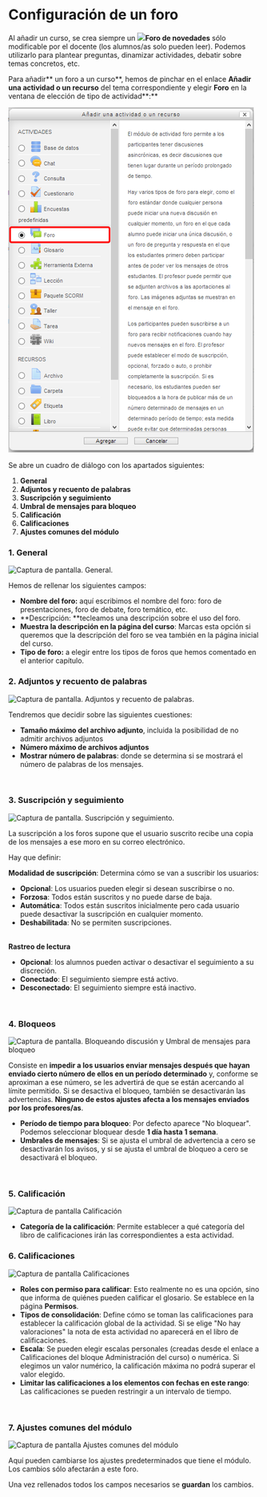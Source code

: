 
# Configuración de un foro

Al añadir un curso, se crea siempre un **![](assets/Selección_108.png)Foro de novedades** sólo modificable por el docente (los alumnos/as solo pueden leer). Podemos utilizarlo para plantear preguntas, dinamizar actividades, debatir sobre temas concretos, etc.

Para añadir** un foro a un curso**, hemos de pinchar en el enlace **Añadir una actividad o un recurso** del tema correspondiente y elegir **Foro** en la ventana de elección de tipo de actividad**:**

![Captura de pantalla. Ventana de inserción de un foro.](img/foros-agregar_foro.png)

Se abre un cuadro de diálogo con los apartados siguientes:

1. **General**
1. **Adjuntos y recuento de palabras**
1. **Suscripción y seguimiento**
1. **Umbral de mensajes para bloqueo**
1. **Calificación**
1. **Calificaciones**
1. **Ajustes comunes del módulo**

### **1. General**

![Captura de pantalla. General.](/assets/Selección_276.png)

Hemos de rellenar los siguientes campos:

- **Nombre del foro:** aquí escribimos el nombre del foro: foro de presentaciones, foro de debate, foro temático, etc.
- **Descripción: **tecleamos una descripción sobre el uso del foro.
- **Muestra la descripción en la página del curso**: Marcas esta opción si queremos que la descripción del foro se vea también en la página inicial del curso.
- **Tipo de foro:** a elegir entre los tipos de foros que hemos comentado en el anterior capítulo.

### 2. Adjuntos y recuento de palabras

![Captura de pantalla. Adjuntos y recuento de palabras.](/assets/Selección_277.png) 

Tendremos que decidir sobre las siguientes cuestiones:

- **Tamaño máximo del archivo adjunto**, incluida la posibilidad de no admitir archivos adjuntos
- **Número máximo de archivos adjuntos**
- **Mostrar número de palabras**: donde se determina si se mostrará el número de palabras de los mensajes.

 

### 3. Suscripción y seguimiento

![Captura de pantalla. Suscripción y seguimiento.](/assets/Selección_278.png) 

La suscripción a los foros supone que el usuario suscrito recibe una copia de los mensajes a ese moro en su correo electrónico.

Hay que definir:

**Modalidad de suscripción**: Determina cómo se van a suscribir los usuarios:

- **Opcional**: Los usuarios pueden elegir si desean suscribirse o no.
- **Forzosa**: Todos están suscritos y no puede darse de baja.
- **Automática**: Todos están suscritos inicialmente pero cada usuario puede desactivar la suscripción en cualquier momento.
- **Deshabilitada**: No se permiten suscripciones.<br/><br/>

**Rastreo de lectura**

- **Opcional**: los alumnos pueden activar o desactivar el seguimiento a su discreción.
- **Conectado**: El seguimiento siempre está activo.
- **Desconectado**: El seguimiento siempre está inactivo.

 

### 4. Bloqueos

![Captura de pantalla. Bloqueando discusión y Umbral de mensajes para bloqueo](/assets/Selección_279.png) 

Consiste en **impedir a los usuarios enviar mensajes después que hayan enviado cierto número de ellos en un período determinado** y, conforme se aproximan a ese número, se les advertirá de que se están acercando al límite permitido. Si se desactiva el bloqueo, también se desactivarán las advertencias. **Ninguno de estos ajustes afecta a los mensajes enviados por los profesores/as**.

- **Período de tiempo para bloqueo**: Por defecto aparece "No bloquear". Podemos seleccionar bloquear desde **1 día hasta 1 semana**.
- **Umbrales de mensajes**: Si se ajusta el umbral de advertencia a cero se desactivarán los avisos, y si se ajusta el umbral de bloqueo a cero se desactivará el bloqueo.

 

### 5. Calificación

![Captura de pantalla Calificación](/assets/Selección_280.png) 

- **Categoría de la calificación**: Permite establecer a qué categoría del libro de calificaciones irán las correspondientes a esta actividad.

### 6. Calificaciones

![Captura de pantalla Calificaciones](/assets/Selección_280.png) 
 
- **Roles con permiso para calificar**: Esto realmente no es una opción, sino que informa de quiénes pueden calificar el glosario. Se establece en la página **Permisos**.
- **Tipos de consolidación**: Define cómo se toman las calificaciones para establecer la calificación global de la actividad. Si se elige "No hay valoraciones" la nota de esta actividad no aparecerá en el libro de calificaciones.
- **Escala**: Se pueden elegir escalas personales (creadas desde el enlace a Calificaciones del bloque Administración del curso) o numérica. Si elegimos un valor numérico, la calificación máxima no podrá superar el valor elegido.
- **Limitar las calificaciones a los elementos con fechas en este rango**: Las calificaciones se pueden restringir a un intervalo de tiempo.

 

### 7. Ajustes comunes del módulo

![Captura de pantalla Ajustes comunes del módulo](/assets/Selección_281.png) 

Aquí pueden cambiarse los ajustes predeterminados que tiene el módulo. Los cambios sólo afectarán a este foro.

Una vez rellenados todos los campos necesarios se **guardan** los cambios.